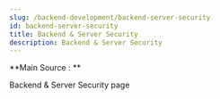 ```yaml
---
slug: /backend-development/backend-server-security
id: backend-server-security
title: Backend & Server Security
description: Backend & Server Security
---
```


**Main Source : **

Backend & Server Security page
